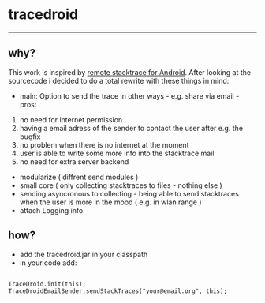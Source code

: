 tracedroid
==========
----------

why?
----

This work is inspired by [remote stacktrace for Android][1]. After looking at the sourcecode i decided to do a total
 rewrite with these things in mind:

 - main: Option to send the trace in other ways - e.g. share via email - pros:
  1. no need for internet permission
  2. having a email adress of the sender to contact the user after e.g. the bugfix
  3. no problem when there is no internet at the moment
  4. user is able to write some more info into the stacktrace mail
  5. no need for extra server backend
 - modularize ( diffrent send modules )
 - small core ( only collecting stacktraces to files - nothing else )
 - sending asyncronous to collecting - being able to send stacktraces when the user is more in the mood ( e.g. in wlan range )
 - attach Logging info

how?
----

 - add the tracedroid.jar in your classpath
 - in your code add:

  <pre><code>
TraceDroid.init(this);
TraceDroidEmailSender.sendStackTraces("your@email.org", this);
  </code></pre>

 
  [1]: http://code.google.com/p/android-remote-stacktrace/